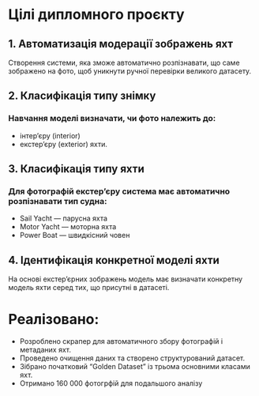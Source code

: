 #  Цілі дипломного проєкту
## 1. Автоматизація модерації зображень яхт

Створення системи, яка зможе автоматично розпізнавати, що саме зображено на фото, щоб уникнути ручної перевірки великого датасету.

## 2. Класифікація типу знімку

### Навчання моделі визначати, чи фото належить до:
- інтер’єру (interior)
- екстер’єру (exterior) яхти.

## 3. Класифікація типу яхти

### Для фотографій екстер’єру система має автоматично розпізнавати тип судна:

- Sail Yacht — парусна яхта
- Motor Yacht — моторна яхта
- Power Boat — швидкісний човен

## 4. Ідентифікація конкретної моделі яхти

На основі екстер’єрних зображень модель має визначати конкретну модель яхти серед тих, що присутні в датасеті.

#  Реалізовано:

- Розроблено скрапер для автоматичного збору фотографій і метаданих яхт.
- Проведено очищення даних та створено структурований датасет.
- Зібрано початковий “Golden Dataset” із трьома основними класами яхт.
- Отримано 160 000 фотогрфій для подальшого аналізу